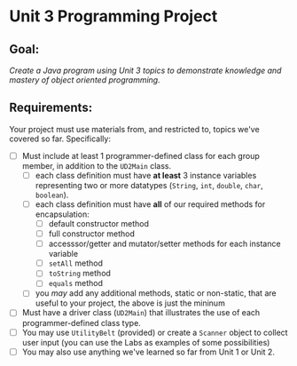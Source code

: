 # Unit 3 Programming Project #
## Goal: ##
_Create a Java program using Unit 3 topics to demonstrate knowledge and mastery of object oriented programming._
## Requirements: ##
Your project must use materials from, and restricted to, topics we've covered so far. Specifically: 
- [ ] Must include at least 1 programmer-defined class for each group member, in addition to the `UD2Main` class.
  - [ ] each class definition must have **at least** 3 instance variables representing two or more datatypes (`String`, `int`, `double`, `char`, `boolean`).
  - [ ] each class definition must have **all** of our required methods for encapsulation:
	- [ ] default constructor method
	- [ ] full constructor method
	- [ ] accesssor/getter and mutator/setter methods for each instance variable
	- [ ] `setAll` method
	- [ ] `toString` method
	- [ ] `equals` method
  - [ ] you *may* add any additional methods, static or non-static, that are useful to your project, the above is just the mininum
- [ ] Must have a driver class (`UD2Main`) that illustrates the use of each programmer-defined class type.
- [ ] You may use `UtilityBelt` (provided) or create a `Scanner` object to collect user input (you can use the Labs as examples of some possibilities)
- [ ] You may also use anything we've learned so far from Unit 1 or Unit 2.
